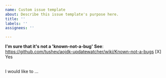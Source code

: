 ```yaml
---
name: Custom issue template
about: Describe this issue template's purpose here.
title: ''
labels: ''
assignees: ''

---
```


**I'm sure that it's not a 'known-not-a-bug'**
**See**: https://github.com/tushev/aojdk-updatewatcher/wiki/Known-not-a-bugs
[X] Yes

##
I would like to ...
